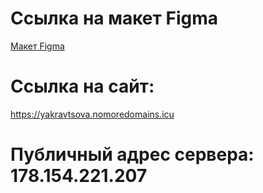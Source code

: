 # Ссылка на макет Figma
[Макет Figma](https://disk.yandex.ru/d/KNn9HPk89Fxp0g)

# Ссылка на сайт: 
https://yakravtsova.nomoredomains.icu

# Публичный адрес сервера: 178.154.221.207
